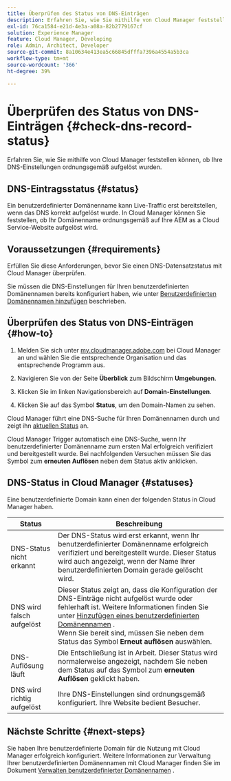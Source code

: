 ```yaml
---
title: Überprüfen des Status von DNS-Einträgen
description: Erfahren Sie, wie Sie mithilfe von Cloud Manager feststellen können, ob Ihre DNS-Einstellungen ordnungsgemäß aufgelöst wurden.
exl-id: 76ca1584-e21d-4e3a-a08a-82b2779167cf
solution: Experience Manager
feature: Cloud Manager, Developing
role: Admin, Architect, Developer
source-git-commit: 8a10634e413ea5c66845dfffa7396a4554a5b3ca
workflow-type: tm+mt
source-wordcount: '366'
ht-degree: 39%

---
```



# Überprüfen des Status von DNS-Einträgen {#check-dns-record-status}

Erfahren Sie, wie Sie mithilfe von Cloud Manager feststellen können, ob Ihre DNS-Einstellungen ordnungsgemäß aufgelöst wurden.

## DNS-Eintragsstatus {#status}

Ein benutzerdefinierter Domänenname kann Live-Traffic erst bereitstellen, wenn das DNS korrekt aufgelöst wurde. In Cloud Manager können Sie feststellen, ob Ihr Domänenname ordnungsgemäß auf Ihre AEM as a Cloud Service-Website aufgelöst wird.

## Voraussetzungen {#requirements}

Erfüllen Sie diese Anforderungen, bevor Sie einen DNS-Datensatzstatus mit Cloud Manager überprüfen.

Sie müssen die DNS-Einstellungen für Ihren benutzerdefinierten Domänennamen bereits konfiguriert haben, wie unter [Benutzerdefinierten Domänennamen hinzufügen](/help/implementing/cloud-manager/custom-domain-names/add-custom-domain-name.md) beschrieben.

## Überprüfen des Status von DNS-Einträgen {#how-to}

1. Melden Sie sich unter [my.cloudmanager.adobe.com](https://my.cloudmanager.adobe.com/) bei Cloud Manager an und wählen Sie die entsprechende Organisation und das entsprechende Programm aus.

1. Navigieren Sie von der Seite **Überblick** zum Bildschirm **Umgebungen**.

1. Klicken Sie im linken Navigationsbereich auf **Domain-Einstellungen**.

1. Klicken Sie auf das Symbol **Status**, um den Domain-Namen zu sehen.

Cloud Manager führt eine DNS-Suche für Ihren Domänennamen durch und zeigt ihn [aktuellen Status](#statuses) an.

Cloud Manager Trigger automatisch eine DNS-Suche, wenn Ihr benutzerdefinierter Domänenname zum ersten Mal erfolgreich verifiziert und bereitgestellt wurde. Bei nachfolgenden Versuchen müssen Sie das Symbol zum **erneuten Auflösen** neben dem Status aktiv anklicken.

## DNS-Status in Cloud Manager {#statuses}

Eine benutzerdefinierte Domain kann einen der folgenden Status in Cloud Manager haben.

| Status | Beschreibung |
| --- | --- |
| DNS-Status nicht erkannt | Der DNS-Status wird erst erkannt, wenn Ihr benutzerdefinierter Domänenname erfolgreich verifiziert und bereitgestellt wurde. Dieser Status wird auch angezeigt, wenn der Name Ihrer benutzerdefinierten Domain gerade gelöscht wird. |
| DNS wird falsch aufgelöst | Dieser Status zeigt an, dass die Konfiguration der DNS-Einträge nicht aufgelöst wurde oder fehlerhaft ist. Weitere Informationen finden Sie unter [Hinzufügen eines benutzerdefinierten Domänennamen](/help/implementing/cloud-manager/custom-domain-names/add-custom-domain-name.md) .<br>Wenn Sie bereit sind, müssen Sie neben dem Status das Symbol **Erneut auflösen** auswählen. |
| DNS-Auflösung läuft | Die Entschließung ist in Arbeit. Dieser Status wird normalerweise angezeigt, nachdem Sie neben dem Status auf das Symbol zum **erneuten Auflösen** geklickt haben. |
| DNS wird richtig aufgelöst | Ihre DNS-Einstellungen sind ordnungsgemäß konfiguriert. Ihre Website bedient Besucher. |

## Nächste Schritte {#next-steps}

Sie haben Ihre benutzerdefinierte Domain für die Nutzung mit Cloud Manager erfolgreich konfiguriert. Weitere Informationen zur Verwaltung Ihrer benutzerdefinierten Domänennamen mit Cloud Manager finden Sie im Dokument [Verwalten benutzerdefinierter Domänennamen](/help/implementing/cloud-manager/custom-domain-names/managing-custom-domain-names.md) .
